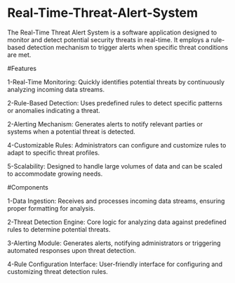 # Real-Time-Threat-Alert-System
The Real-Time Threat Alert System is a software application designed to monitor and detect potential security threats in real-time. It employs a rule-based detection mechanism to trigger alerts when specific threat conditions are met.

#Features

1-Real-Time Monitoring: Quickly identifies potential threats by continuously analyzing incoming data streams.

2-Rule-Based Detection: Uses predefined rules to detect specific patterns or anomalies indicating a threat.

2-Alerting Mechanism: Generates alerts to notify relevant parties or systems when a potential threat is detected.

4-Customizable Rules: Administrators can configure and customize rules to adapt to specific threat profiles.

5-Scalability: Designed to handle large volumes of data and can be scaled to accommodate growing needs.

#Components

1-Data Ingestion: Receives and processes incoming data streams, ensuring proper formatting for analysis.

2-Threat Detection Engine: Core logic for analyzing data against predefined rules to determine potential threats.

3-Alerting Module: Generates alerts, notifying administrators or triggering automated responses upon threat detection.

4-Rule Configuration Interface: User-friendly interface for configuring and customizing threat detection rules.

